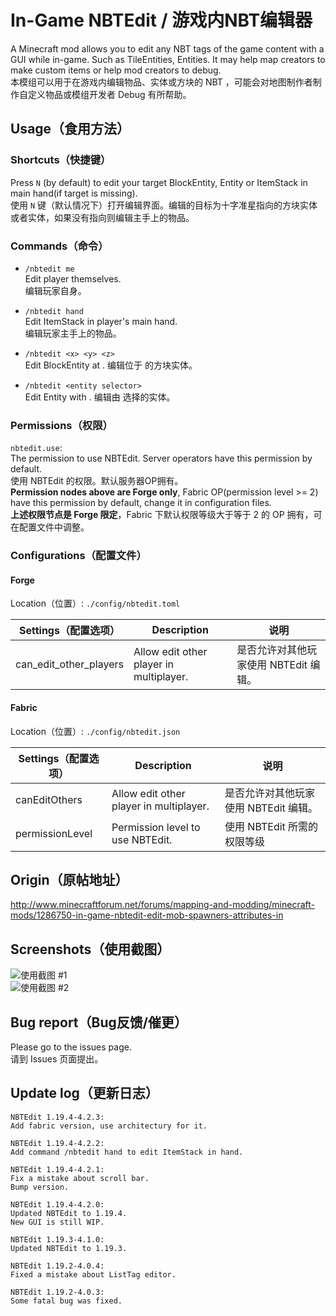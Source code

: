# In-Game NBTEdit / 游戏内NBT编辑器
A Minecraft mod allows you to edit any NBT tags of the game content with a GUI while in-game. Such as TileEntities, Entities. It may help map creators to make custom items or help mod creators to debug.  
本模组可以用于在游戏内编辑物品、实体或方块的 NBT ，可能会对地图制作者制作自定义物品或模组开发者 Debug 有所帮助。

## Usage（食用方法）

### Shortcuts（快捷键）
Press `N` (by default) to edit your target BlockEntity, Entity or ItemStack in main hand(if target is missing).  
使用 `N` 键（默认情况下）打开编辑界面。编辑的目标为十字准星指向的方块实体或者实体，如果没有指向则编辑主手上的物品。  

### Commands（命令）

- `/nbtedit me`  
Edit player themselves.  
编辑玩家自身。

- `/nbtedit hand`  
Edit ItemStack in player's main hand.  
编辑玩家主手上的物品。

- `/nbtedit <x> <y> <z>`  
Edit BlockEntity at <x> <y> <z>.
编辑位于 <x> <y> <z> 的方块实体。

- `/nbtedit <entity selector>`  
Edit Entity with <entity selector>.
编辑由 <entity selector> 选择的实体。

### Permissions（权限）
`nbtedit.use`:  
The permission to use NBTEdit. Server operators have this permission by default.  
使用 NBTEdit 的权限。默认服务器OP拥有。  
**Permission nodes above are Forge only**, Fabric OP(permission level >= 2) have this permission by default, change it in configuration files.  
**上述权限节点是 Forge 限定**，Fabric 下默认权限等级大于等于 2 的 OP 拥有，可在配置文件中调整。

### Configurations（配置文件）

#### Forge
Location（位置）: `./config/nbtedit.toml`

| Settings（配置选项）         | Description                             | 说明                      |
|------------------------|-----------------------------------------|-------------------------|
| can_edit_other_players | Allow edit other player in multiplayer. | 是否允许对其他玩家使用 NBTEdit 编辑。 |

#### Fabric
Location（位置）: `./config/nbtedit.json`

| Settings（配置选项）  | Description                             | 说明                      |
|-----------------|-----------------------------------------|-------------------------|
| canEditOthers   | Allow edit other player in multiplayer. | 是否允许对其他玩家使用 NBTEdit 编辑。 |
| permissionLevel | Permission level to use NBTEdit.        | 使用 NBTEdit 所需的权限等级      |

## Origin（原帖地址） 
http://www.minecraftforum.net/forums/mapping-and-modding/minecraft-mods/1286750-in-game-nbtedit-edit-mob-spawners-attributes-in

## Screenshots（使用截图）
![使用截图 #1](https://github.com/qyl27/NBTEdit/raw/1.19.4/img/2.png)  
![使用截图 #2](https://github.com/qyl27/NBTEdit/raw/1.19.4/img/3.png)

## Bug report（Bug反馈/催更）
Please go to the issues page.  
请到 Issues 页面提出。

## Update log（更新日志）
```
NBTEdit 1.19.4-4.2.3:
Add fabric version, use architectury for it.

NBTEdit 1.19.4-4.2.2:
Add command /nbtedit hand to edit ItemStack in hand.

NBTEdit 1.19.4-4.2.1:
Fix a mistake about scroll bar.
Bump version.

NBTEdit 1.19.4-4.2.0:
Updated NBTEdit to 1.19.4.
New GUI is still WIP.

NBTEdit 1.19.3-4.1.0:
Updated NBTEdit to 1.19.3.

NBTEdit 1.19.2-4.0.4:
Fixed a mistake about ListTag editor.

NBTEdit 1.19.2-4.0.3:
Some fatal bug was fixed.
```
